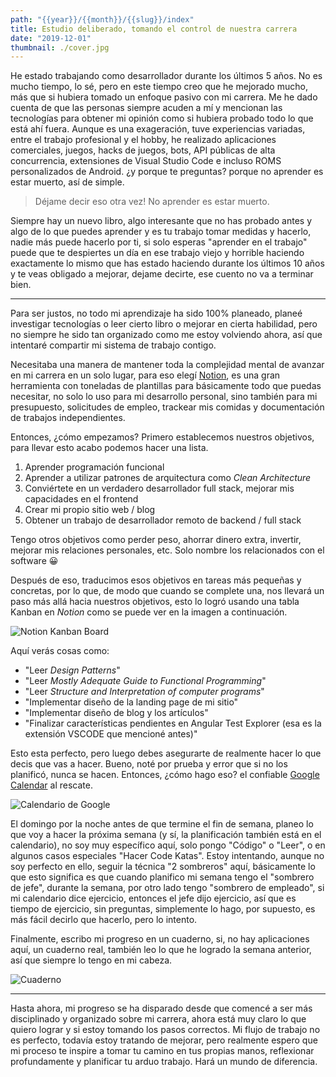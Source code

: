 ```yaml
---
path: "{{year}}/{{month}}/{{slug}}/index"
title: Estudio deliberado, tomando el control de nuestra carrera
date: "2019-12-01"
thumbnail: ./cover.jpg
---
```


He estado trabajando como desarrollador durante los últimos 5 años. No es mucho tiempo, lo sé, pero en este tiempo creo que he mejorado mucho, más que si hubiera tomado un enfoque pasivo con mi carrera. Me he dado cuenta de que las personas siempre acuden a mí y mencionan las tecnologías para obtener mi opinión como si hubiera probado todo lo que está ahí fuera.
Aunque es una exageración, tuve experiencias variadas, entre el trabajo profesional y el hobby, he realizado aplicaciones comerciales, juegos, hacks de juegos, bots, API públicas de alta concurrencia, extensiones de Visual Studio Code e incluso ROMS personalizados de Android. ¿y porque te preguntas? porque no aprender es estar muerto, así de simple.

> Déjame decir eso otra vez! No aprender es estar muerto.

Siempre hay un nuevo libro, algo interesante que no has probado antes y algo de lo que puedes aprender y es tu trabajo tomar medidas y hacerlo, nadie más puede hacerlo por ti, si solo esperas "aprender en el trabajo" puede que te despiertes un día en ese trabajo viejo y horrible haciendo exactamente lo mismo que has estado haciendo durante los últimos 10 años y te veas obligado a mejorar, dejame decirte, ese cuento no va a terminar bien.

---

Para ser justos, no todo mi aprendizaje ha sido 100% planeado, planeé investigar tecnologías o leer cierto libro o mejorar en cierta habilidad, pero no siempre he sido tan organizado como me estoy volviendo ahora, así que intentaré compartir mi sistema de trabajo contigo.

Necesitaba una manera de mantener toda la complejidad mental de avanzar en mi carrera en un solo lugar, para eso elegí [Notion](https://www.notion.so/), es una gran herramienta con toneladas de plantillas para básicamente todo que puedas necesitar, no solo lo uso para mi desarrollo personal, sino también para mi presupuesto, solicitudes de empleo, trackear mis comidas y documentación de trabajos independientes.

Entonces, ¿cómo empezamos? Primero establecemos nuestros objetivos, para llevar esto acabo podemos hacer una lista.

1. Aprender programación funcional
2. Aprender a utilizar patrones de arquitectura como _Clean Architecture_
3. Conviértete en un verdadero desarrollador full stack, mejorar mis capacidades en el frontend
4. Crear mi propio sitio web / blog
5. Obtener un trabajo de desarrollador remoto de backend / full stack

Tengo otros objetivos como perder peso, ahorrar dinero extra, invertir, mejorar mis relaciones personales, etc. Solo nombre los relacionados con el software &#128512;

Después de eso, traducimos esos objetivos en tareas más pequeñas y concretas, por lo que, de modo que cuando se complete una, nos llevará un paso más allá hacia nuestros objetivos, esto lo logró usando una tabla Kanban en _Notion_ como se puede ver en la imagen a continuación.

![Notion Kanban Board](https://thepracticaldev.s3.amazonaws.com/i/6njh1bf4p42dx4l223mz.png)

Aquí verás cosas como:

- "Leer _Design Patterns_"
- "Leer _Mostly Adequate Guide to Functional Programming_"
- "Leer _Structure and Interpretation of computer programs_"
- "Implementar diseño de la landing page de mi sitio"
- "Implementar diseño de blog y los artículos"
- "Finalizar características pendientes en Angular Test Explorer (esa es la extensión VSCODE que mencioné antes)"

Esto esta perfecto, pero luego debes asegurarte de realmente hacer lo que decis que vas a hacer. Bueno, noté por prueba y error que si no los planificó, nunca se hacen. Entonces, ¿cómo hago eso? el confiable [Google Calendar](https://calendar.google.com/) al rescate.

![Calendario de Google](https://thepracticaldev.s3.amazonaws.com/i/4gaxvshbcu8f4w7fyphr.png)

El domingo por la noche antes de que termine el fin de semana, planeo lo que voy a hacer la próxima semana (y sí, la planificación también está en el calendario), no soy muy específico aquí, solo pongo "Código" o "Leer", o en algunos casos especiales "Hacer Code Katas".
Estoy intentando, aunque no soy perfecto en ello, seguir la técnica "2 sombreros" aquí, básicamente lo que esto significa es que cuando planifico mi semana tengo el "sombrero de jefe", durante la semana, por otro lado tengo "sombrero de empleado", si mi calendario dice ejercicio, entonces el jefe dijo ejercicio, así que es tiempo de ejercicio, sin preguntas, simplemente lo hago, por supuesto, es más fácil decirlo que hacerlo, pero lo intento.

Finalmente, escribo mi progreso en un cuaderno, si, no hay aplicaciones aquí, un cuaderno real, también leo lo que he logrado la semana anterior, así que siempre lo tengo en mi cabeza.

![Cuaderno](https://thepracticaldev.s3.amazonaws.com/i/8ygelofb7d5h22ts5tyj.jpg)

---

Hasta ahora, mi progreso se ha disparado desde que comencé a ser más disciplinado y organizado sobre mi carrera, ahora está muy claro lo que quiero lograr y si estoy tomando los pasos correctos.
Mi flujo de trabajo no es perfecto, todavía estoy tratando de mejorar, pero realmente espero que mi proceso te inspire a tomar tu camino en tus propias manos, reflexionar profundamente y planificar tu arduo trabajo. Hará un mundo de diferencia.
